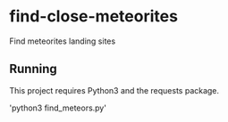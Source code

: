 # find-close-meteorites
Find meteorites landing sites

## Running

This project requires Python3 and the requests package.

'python3 find_meteors.py'
